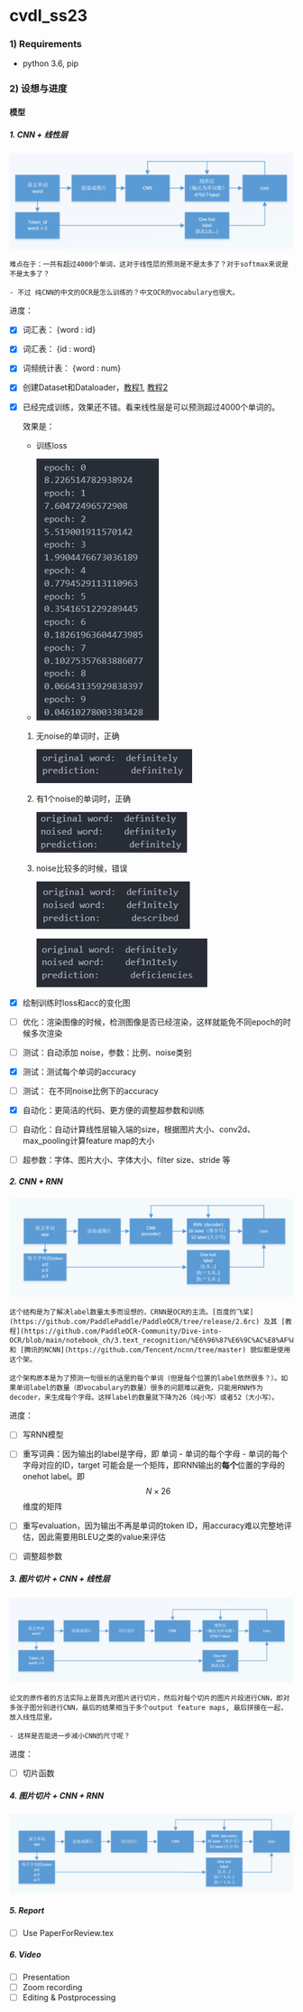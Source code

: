 # cvdl_ss23
### 1) Requirements
 * python 3.6, pip

### 2) 设想与进度

#### 模型

##### 1. CNN + 线性层

![Alt text](doc/CNN_structure.png)

    难点在于：一共有超过4000个单词，这对于线性层的预测是不是太多了？对于softmax来说是不是太多了？

    - 不过 纯CNN的中文的OCR是怎么训练的？中文OCR的vocabulary也很大。

进度：

- [x] 词汇表： \{word : id\}

- [x] 词汇表： \{id : word\}

- [x] 词频统计表： \{word : num\}

- [x] 创建Dataset和Dataloader，[教程1](https://pytorch.org/tutorials/beginner/data_loading_tutorial.html), [教程2](https://pytorch.org/tutorials/beginner/basics/data_tutorial.html)

- [x] 已经完成训练，效果还不错。看来线性层是可以预测超过4000个单词的。

    效果是：

    - 训练loss

    - ![Alt text](doc/example_CNN_1_train_loss.png)

    1. 无noise的单词时，正确

        ![Alt text](doc/example_CNN_1_1.png)


    2. 有1个noise的单词时，正确

        ![Alt text](doc/example_CNN_1_2.png)

    3. noise比较多的时候，错误

        ![Alt text](doc/example_CNN_1_3.png)
        
        ![Alt text](doc/example_CNN_1_4.png)

- [x] 绘制训练时loss和acc的变化图

- [ ] 优化：渲染图像的时候，检测图像是否已经渲染，这样就能免不同epoch的时候多次渲染

- [ ] 测试：自动添加 noise，参数：比例、noise类别

- [x] 测试：测试每个单词的accuracy

- [ ] 测试： 在不同noise比例下的accuracy

- [x] 自动化：更简洁的代码、更方便的调整超参数和训练

- [ ] 自动化：自动计算线性层输入端的size，根据图片大小、conv2d、max_pooling计算feature map的大小

- [ ] 超参数：字体、图片大小、字体大小、filter size、stride 等

##### 2. CNN + RNN

![Alt text](doc/CRNN_structure.png)

    这个结构是为了解决label数量太多而设想的，CRNN是OCR的主流。[百度的飞桨](https://github.com/PaddlePaddle/PaddleOCR/tree/release/2.6rc) 及其 [教程](https://github.com/PaddleOCR-Community/Dive-into-OCR/blob/main/notebook_ch/3.text_recognition/%E6%96%87%E6%9C%AC%E8%AF%86%E5%88%AB%E7%90%86%E8%AE%BA%E9%83%A8%E5%88%86.ipynb)  和 [腾讯的NCNN](https://github.com/Tencent/ncnn/tree/master) 貌似都是使用这个架。

    这个架构原本是为了预测一句很长的话里的每个单词（但是每个位置的label依然很多？）。如果单词label的数量（即vocabulary的数量）很多的问题难以避免，只能用RNN作为decoder，来生成每个字母。这样label的数量就下降为26（纯小写）或者52（大小写）。

进度：

- [ ] 写RNN模型

- [ ] 重写词典：因为输出的label是字母，即 单词 - 单词的每个字母 - 单词的每个字母对应的ID，target 可能会是一个矩阵，即RNN输出的**每个**位置的字母的onehot label。即 $$N \times 26$$ 维度的矩阵

- [ ] 重写evaluation，因为输出不再是单词的token ID，用accuracy难以完整地评估，因此需要用BLEU之类的value来评估

- [ ] 调整超参数



##### 3. 图片切片 + CNN + 线性层

![Alt text](doc/CNN_slice_structure.png)

    论文的原作者的方法实际上是首先对图片进行切片，然后对每个切片的图片片段进行CNN，即对多张子图分别进行CNN，最后的结果相当于多个output feature maps, 最后拼接在一起，放入线性层里。

    - 这样是否能进一步减小CNN的尺寸呢？

进度：

   - [ ] 切片函数


##### 4. 图片切片 + CNN + RNN

![Alt text](doc/CRNN_slice_structure.png)

##### 5. Report
   - [ ] Use PaperForReview.tex

##### 6. Video
   - [ ] Presentation
   - [ ] Zoom recording
   - [ ] Editing & Postprocessing